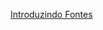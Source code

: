 <a href="https://lucascmo8.github.io/Curso-HTML-CSS-pt2/Capitulo14/fontes.html" target="_blank">Introduzindo Fontes<a>

